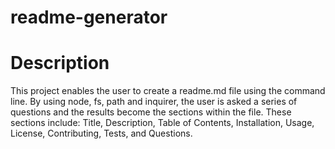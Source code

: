 # readme-generator

# Description
This project enables the user to create a readme.md file using the command line. By using node, fs, path and inquirer, the user is asked a series of questions and the results become the sections within the file. These sections include: Title, Description, Table of Contents, Installation, Usage, License, Contributing, Tests, and Questions. 
